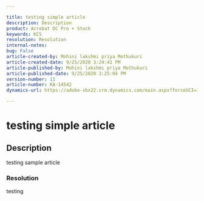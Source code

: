 ```yaml
---  

title: testing simple article  
description: Description  
product: Acrobat DC Pro + Stock   
keywords: KCS  
resolution: Resolution  
internal-notes:   
bug: False  
article-created-by: Mohini lakshmi priya Mothukuri  
article-created-date: 9/25/2020 3:24:41 PM  
article-published-by: Mohini lakshmi priya Mothukuri  
article-published-date: 9/25/2020 3:25:04 PM  
version-number: 11  
article-number: KA-14542  
dynamics-url: https://adobe-sbx22.crm.dynamics.com/main.aspx?forceUCI=1&pagetype=entityrecord&etn=knowledgearticle&id=e68b1a39-43ff-ea11-a815-000d3a102a06

---  
```


# testing simple article

## Description

testing sample article

### Resolution

testing
